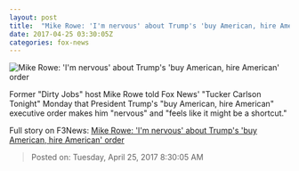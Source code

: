 ```yaml
---
layout: post
title:  "Mike Rowe: 'I'm nervous' about Trump's 'buy American, hire American' order"
date: 2017-04-25 03:30:05Z
categories: fox-news
---
```


![Mike Rowe: 'I'm nervous' about Trump's 'buy American, hire American' order](http://a57.foxnews.com/media2.foxnews.com/BrightCove/694940094001/2017/04/25/876/493/694940094001_5409936518001_5409936141001-vs.jpg?ve=1&tl=1)

Former "Dirty Jobs" host Mike Rowe told Fox News' "Tucker Carlson Tonight" Monday that President Trump's "buy American, hire American" executive order makes him "nervous" and "feels like it might be a shortcut."


Full story on F3News: [Mike Rowe: 'I'm nervous' about Trump's 'buy American, hire American' order](http://www.f3nws.com/n/HHZujB)

> Posted on: Tuesday, April 25, 2017 8:30:05 AM
